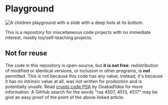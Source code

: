 # Playground

![A children playground with a slide with a deep hole at its bottom.](https://i.imgur.com/ibblORi.jpg) 

This is a repository for miscellaneous code projects with no immediate
interest, mostly toy/self-teaching projects.

## Not for reuse

The code in this repository is open-source, but **it is not free**:
redistribution of modified or identical versions, or inclusion in
other programs, is **not** permitted. This is not because this code
has any value; instead, it's because it has no intrinsic value at all,
was not written for production and is potentially unsafe. Read
[crypto code PSA](https://phpmanualmasterpieces.tumblr.com/post/132881102960/crypto-toys-psa)
by Oxabad1dea for more information. A GitHub search for the words "rsa
4507, 4513, 4517" may be give an easy proof of the point of the above
linked article.

